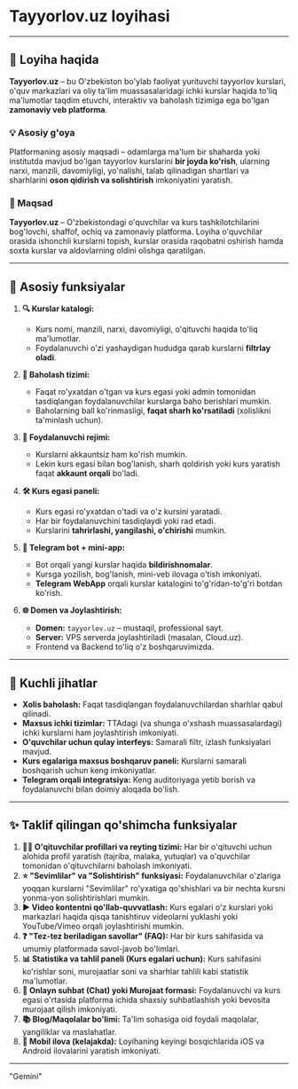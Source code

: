 # Tayyorlov.uz loyihasi

---

## 🎯 Loyiha haqida

**Tayyorlov.uz** – bu O'zbekiston bo'ylab faoliyat yurituvchi tayyorlov kurslari, o'quv markazlari va oliy ta'lim muassasalaridagi ichki kurslar haqida to'liq ma'lumotlar taqdim etuvchi, interaktiv va baholash tizimiga ega bo'lgan **zamonaviy veb platforma**.

### 💡 Asosiy g'oya

Platformaning asosiy maqsadi – odamlarga ma'lum bir shaharda yoki institutda mavjud bo'lgan tayyorlov kurslarini **bir joyda ko'rish**, ularning narxi, manzili, davomiyligi, yo'nalishi, talab qilinadigan shartlari va sharhlarini **oson qidirish va solishtirish** imkoniyatini yaratish.

### 🚀 Maqsad

**Tayyorlov.uz** – O'zbekistondagi o'quvchilar va kurs tashkilotchilarini bog'lovchi, shaffof, ochiq va zamonaviy platforma. Loyiha o'quvchilar orasida ishonchli kurslarni topish, kurslar orasida raqobatni oshirish hamda soxta kurslar va aldovlarning oldini olishga qaratilgan.

---

## 🔑 Asosiy funksiyalar

1.  **🔍 Kurslar katalogi:**
    * Kurs nomi, manzili, narxi, davomiyligi, o'qituvchi haqida to'liq ma'lumotlar.
    * Foydalanuvchi o'zi yashaydigan hududga qarab kurslarni **filtrlay oladi**.

2.  **🧾 Baholash tizimi:**
    * Faqat ro'yxatdan o'tgan va kurs egasi yoki admin tomonidan tasdiqlangan foydalanuvchilar kurslarga baho berishlari mumkin.
    * Baholarning ball ko'rinmasligi, **faqat sharh ko'rsatiladi** (xolislikni ta'minlash uchun).

3.  **👤 Foydalanuvchi rejimi:**
    * Kurslarni akkauntsiz ham ko'rish mumkin.
    * Lekin kurs egasi bilan bog'lanish, sharh qoldirish yoki kurs yaratish faqat **akkaunt orqali** bo'ladi.

4.  **🛠 Kurs egasi paneli:**
    * Kurs egasi ro'yxatdan o'tadi va o'z kursini yaratadi.
    * Har bir foydalanuvchini tasdiqlaydi yoki rad etadi.
    * Kurslarini **tahrirlashi, yangilashi, o'chirishi** mumkin.

5.  **📱 Telegram bot + mini-app:**
    * Bot orqali yangi kurslar haqida **bildirishnomalar**.
    * Kursga yozilish, bog'lanish, mini-veb ilovaga o'tish imkoniyati.
    * **Telegram WebApp** orqali kurslar katalogini to'g'ridan-to'g'ri botdan ko'rish.

6.  **🌐 Domen va Joylashtirish:**
    * **Domen:** `tayyorlov.uz` – mustaqil, professional sayt.
    * **Server:** VPS serverda joylashtiriladi (masalan, Cloud.uz).
    * Frontend va Backend to'liq o'z boshqaruvimizda.

---

## 💪 Kuchli jihatlar

* **Xolis baholash:** Faqat tasdiqlangan foydalanuvchilardan sharhlar qabul qilinadi.
* **Maxsus ichki tizimlar:** TTAdagi (va shunga o'xshash muassasalardagi) ichki kurslarni ham joylashtirish imkoniyati.
* **O'quvchilar uchun qulay interfeys:** Samarali filtr, izlash funksiyalari mavjud.
* **Kurs egalariga maxsus boshqaruv paneli:** Kurslarni samarali boshqarish uchun keng imkoniyatlar.
* **Telegram orqali integratsiya:** Keng auditoriyaga yetib borish va foydalanuvchi bilan doimiy aloqada bo'lish.

---

## ✨ Taklif qilingan qo'shimcha funksiyalar

1.  **🧑‍🏫 O'qituvchilar profillari va reyting tizimi:** Har bir o'qituvchi uchun alohida profil yaratish (tajriba, malaka, yutuqlar) va o'quvchilar tomonidan o'qituvchilarni baholash imkoniyati.
2.  **⭐ "Sevimlilar" va "Solishtirish" funksiyasi:** Foydalanuvchilar o'zlariga yoqqan kurslarni "Sevimlilar" ro'yxatiga qo'shishlari va bir nechta kursni yonma-yon solishtirishlari mumkin.
3.  **▶️ Video kontentni qo'llab-quvvatlash:** Kurs egalari o'z kurslari yoki markazlari haqida qisqa tanishtiruv videolarni yuklashi yoki YouTube/Vimeo orqali joylashtirishi mumkin.
4.  **❓ "Tez-tez beriladigan savollar" (FAQ):** Har bir kurs sahifasida va umumiy platformada savol-javob bo'limlari.
5.  **📊 Statistika va tahlil paneli (Kurs egalari uchun):** Kurs sahifasini ko'rishlar soni, murojaatlar soni va sharhlar tahlili kabi statistik ma'lumotlar.
6.  **💬 Onlayn suhbat (Chat) yoki Murojaat formasi:** Foydalanuvchi va kurs egasi o'rtasida platforma ichida shaxsiy suhbatlashish yoki bevosita murojaat qilish imkoniyati.
7.  **📚 Blog/Maqolalar bo'limi:** Ta'lim sohasiga oid foydali maqolalar, yangiliklar va maslahatlar.
8.  **📱 Mobil ilova (kelajakda):** Loyihaning keyingi bosqichlarida iOS va Android ilovalarini yaratish imkoniyati.

---

"Gemini"
